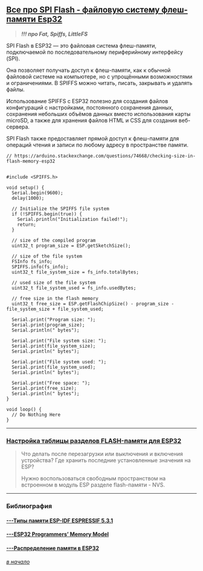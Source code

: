 ## [Все про SPI Flash - файловую систему флеш-памяти Esp32](#)

> ***!!! про Fat, Spiffs, LittleFS***

SPI Flash в ESP32 — это файловая система флеш-памяти, подключаемой по последовательному периферийному интерфейсу (SPI).

Она позволяет получать доступ к флеш-памяти, как к обычной файловой системе на компьютере, но с упрощёнными возможностями и ограничениями. В SPIFFS можно читать, писать, закрывать и удалять файлы. 

Использование SPIFFS с ESP32 полезно для создания файлов конфигураций с настройками, постоянного сохранения данных, сохранения небольших объёмов данных вместо использования карты microSD, а также для хранения файлов HTML и CSS для создания веб-сервера. 

SPI Flash также предоставляет прямой доступ к флеш-памяти для операций чтения и записи по любому адресу в пространстве памяти. 

```
// https://arduino.stackexchange.com/questions/74668/checking-size-in-flash-memory-esp32


#include <SPIFFS.h>

void setup() {
  Serial.begin(9600);
  delay(1000);
  
  // Initialize the SPIFFS file system
  if (!SPIFFS.begin(true)) {
    Serial.println("Initialization failed!");
    return;
  }
  
  // size of the compiled program
  uint32_t program_size = ESP.getSketchSize();
  
  // size of the file system
  FSInfo fs_info;
  SPIFFS.info(fs_info);
  uint32_t file_system_size = fs_info.totalBytes;
  
  // used size of the file system
  uint32_t file_system_used = fs_info.usedBytes;
  
  // free size in the flash memory
  uint32_t free_size = ESP.getFlashChipSize() - program_size - file_system_size + file_system_used;
  
  Serial.print("Program size: ");
  Serial.print(program_size);
  Serial.println(" bytes");
  
  Serial.print("File system size: ");
  Serial.print(file_system_size);
  Serial.println(" bytes");
  
  Serial.print("File system used: ");
  Serial.print(file_system_used);
  Serial.println(" bytes");
  
  Serial.print("Free space: ");
  Serial.print(free_size);
  Serial.println(" bytes");
}

void loop() {
  // Do Nothing Here
}
```

---


### [Настройка таблицы разделов FLASH-памяти для ESP32](https://kotyara12.ru/iot/esp32_flash/)

> Что делать после перезагрузки или выключения и включения устройства? Где хранить последние установленные значения на ESP?
> 
> Нужно воспользоваться свободным пространством на встроенном в модуль ESP разделе flash-памяти - NVS.



---


### Библиография

#### [---Типы памяти ESP-IDF ESPRESSIF 5.3.1](https://docs.espressif.com/projects/esp-idf/en/v5.3.1/esp32/api-guides/memory-types.html#memory-layout)

#### [---ESP32 Programmers’ Memory Model](https://developer.espressif.com/blog/esp32-programmers-memory-model/)

#### [---Распределение памяти в ESP32](https://kotyara12.ru/iot/esp32_memory/?ysclid=m3li0vnd5z57164113)

###### [в начало](#%D0%B2%D1%81%D0%B5-%D0%BF%D1%80%D0%BE-%D0%BF%D0%B0%D0%BC%D1%8F%D1%82%D1%8C-esp32)
